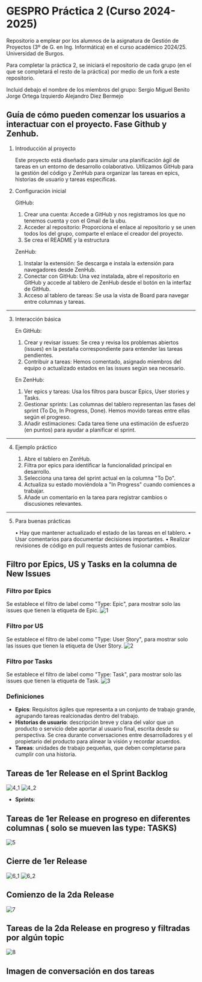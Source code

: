 # GESPRO Práctica 2 (Curso 2024-2025)
Repositorio a emplear por los alumnos de la asignatura de Gestión de Proyectos (3º de G. en Ing. Informática) en el curso académico 2024/25. Universidad de Burgos.

Para completar la práctica 2, se iniciará el repositorio de cada grupo (en el que se completará el resto de la práctica) por medio de un fork a este repositorio.

Incluid debajo el nombre de los miembros del grupo:
Sergio Miguel Benito
Jorge Ortega Izquierdo
Alejandro Diez Bermejo

## Guía de cómo pueden comenzar los usuarios a interactuar con el proyecto. Fase Github y Zenhub.
1. Introducción al proyecto

   Este proyecto está diseñado para simular una planificación ágil de tareas en un entorno de desarrollo colaborativo. Utilizamos GitHub para la gestión del código y ZenHub para organizar las tareas en      epics, historias de usuario y tareas específicas.
2. Configuración inicial
   
   GitHub:
      1.	Crear una cuenta: Accede a GitHub y  nos registramos los que no tenemos cuenta y con el Gmail de la ubu.
      2.	Acceder al repositorio: Proporciona el enlace al repositorio y se unen todos los del grupo, comparte el enlace el creador del proyecto.
      3.	Se crea el README y la estructura

   ZenHub:
      1.	Instalar la extensión: Se descarga e instala la extensión para navegadores desde ZenHub.
      2.	Conectar con GitHub: Una vez instalada, abre el repositorio en GitHub y accede al tablero de ZenHub desde el botón en la interfaz de GitHub.
      3.	Acceso al tablero de tareas: Se usa la vista de Board para navegar entre columnas y tareas.
________________________________________
3. Interacción básica

   En GitHub:
      1.	Crear y revisar issues: Se crea y revisa los problemas abiertos (issues) en la pestaña correspondiente para entender las tareas pendientes.
      2.	Contribuir a tareas: Hemos comentado, asignado miembros del equipo o actualizado estados en las issues según sea necesario.

   En ZenHub:
      1.	Ver epics y tareas: Usa los filtros para buscar Epics, User stories y Tasks.
      2.	Gestionar sprints: Las columnas del tablero representan las fases del sprint (To Do, In Progress, Done). Hemos movido tareas entre ellas según el progreso.
      3.	Añadir estimaciones: Cada tarea tiene una estimación de esfuerzo (en puntos) para ayudar a planificar el sprint.
________________________________________
4. Ejemplo práctico

   1.	Abre el tablero en ZenHub.
   2.	Filtra por epics para identificar la funcionalidad principal en desarrollo.
   3.	Selecciona una tarea del sprint actual en la columna "To Do".
   4.	Actualiza su estado moviéndola a "In Progress" cuando comiences a trabajar.
   5.	Añade un comentario en la tarea para registrar cambios o discusiones relevantes.
________________________________________
5. Para buenas prácticas

   •	Hay que mantener actualizado el estado de las tareas en el tablero.
   •	Usar comentarios para documentar decisiones importantes.
   •	Realizar revisiones de código en pull requests antes de fusionar cambios.



## Filtro por Epics, US y Tasks en la columna de New Issues
### Filtro por Epics
Se establece el filtro de label como "Type: Epic", para mostrar solo las issues que tienen la etiqueta de Epic.
![1](https://github.com/user-attachments/assets/f0c9aedc-004f-4d45-8af6-eff35071f09b)
### Filtro por US
Se establece el filtro de label como "Type: User Story", para mostrar solo las issues que tienen la etiqueta de User Story.
![2](https://github.com/user-attachments/assets/d196a97c-205f-4356-8166-cf460a9e290c)
### Filtro por Tasks
Se establece el filtro de label como "Type: Task", para mostrar solo las issues que tienen la etiqueta de Task.
![3](https://github.com/user-attachments/assets/c33417b0-171e-45d0-bab5-effe190e8538)
### Definiciones
- **Epics**: Requisitos ágiles que representa a un conjunto de trabajo grande, agrupando tareas realcionadas dentro del trabajo.
- **Historias de usuario**: descripción breve y clara del valor que un producto o servicio debe aportar al usuario final, escrita desde su perspectiva. Se crea durante conversaciones entre desarrolladores y el propietario del producto para alinear la visión y recordar acuerdos.
- **Tareas**: unidades de trabajo pequeñas, que deben completarse para cumplir con una historia.

## Tareas de 1er Release en el Sprint Backlog
![4_1](https://github.com/user-attachments/assets/6524ff6c-700e-4f4d-9c48-e8e52e915f60)
![4_2](https://github.com/user-attachments/assets/8ef04d23-f362-4b37-906e-7ca52dee9266)
- **Sprints**:

## Tareas de 1er Release en progreso en diferentes columnas ( solo se mueven las type: TASKS) 
![5](https://github.com/user-attachments/assets/724793bc-d6cf-4529-9b24-013db74a4514)

## Cierre de 1er Release
![6_1](https://github.com/user-attachments/assets/b65ff1ac-2289-4c74-a988-f91ad0643d89)
![6_2](https://github.com/user-attachments/assets/b14b3ec2-f031-4ef6-8f5c-b27b8ddc60cc)

## Comienzo de la 2da Release 
![7](https://github.com/user-attachments/assets/28898fa3-c507-4b77-b3e0-9b63cf23a0b0)

## Tareas de la 2da Release en progreso y filtradas por algún topic 
![8](https://github.com/user-attachments/assets/8175f97d-4a21-4853-bdaf-0e540bc1355e)

## Imagen de conversación en dos tareas 
